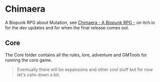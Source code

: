 # Chimaera

A Biopunk RPG about Mutation, see [Chimaera - A Biopunk RPG -](https://actuallyadequate.itch.io/chimaera) on itch.io for the dev updates and for when the final release comes out.

## Core

The Core folder contains all the rules, lore, adventure and GMTools for running the core game.

> Eventually there will be expansions and other cool stuff but for now let's calm down a bit.
